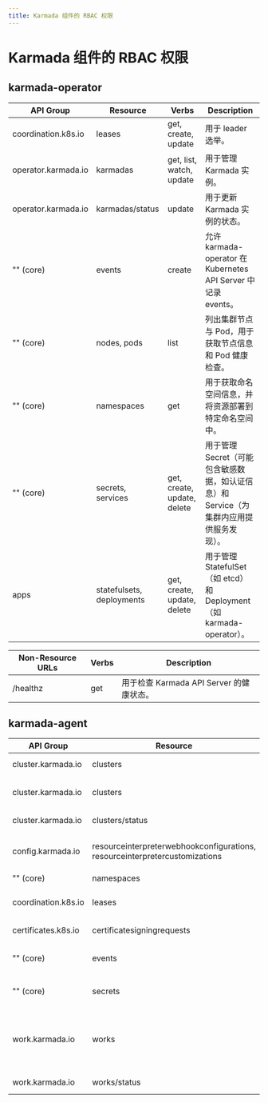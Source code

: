```yaml
---
title: Karmada 组件的 RBAC 权限
---
```


# Karmada 组件的 RBAC 权限

## karmada-operator

| API Group | Resource | Verbs | Description |
|-----------|----------|-------|-------------|
| coordination.k8s.io | leases | get, create, update | 用于 leader 选举。 |
| operator.karmada.io | karmadas | get, list, watch, update | 用于管理 Karmada 实例。 |
| operator.karmada.io | karmadas/status | update | 用于更新 Karmada 实例的状态。 |
| "" (core) | events | create | 允许 karmada-operator 在 Kubernetes API Server 中记录 events。 |
| "" (core) | nodes, pods | list | 列出集群节点与 Pod，用于获取节点信息和 Pod 健康检查。 |
| "" (core) | namespaces | get | 用于获取命名空间信息，并将资源部署到特定命名空间中。 |
| "" (core) | secrets, services | get, create, update, delete | 用于管理 Secret（可能包含敏感数据，如认证信息）和 Service（为集群内应用提供服务发现）。 |
| apps | statefulsets, deployments | get, create, update, delete | 用于管理 StatefulSet（如 etcd）和 Deployment（如 karmada-operator）。 |

| Non-Resource URLs | Verbs | Description |
|-------------|-------|-------------|
| /healthz | get | 用于检查 Karmada API Server 的健康状态。 |


## karmada-agent

| API Group | Resource | Verbs | Description |
|-----------|----------|-------|-------------|
| cluster.karmada.io | clusters | list, watch | 用于管理和查看集群。 |
| cluster.karmada.io | clusters | get, create, delete | resourceNames: `{{clustername}}` |
| cluster.karmada.io | clusters/status | update | 用于更新集群状态。resourceNames: `{{clustername}}` |
| config.karmada.io | resourceinterpreterwebhookconfigurations, resourceinterpretercustomizations | get, list, watch | 用于获取 ResourceInterpreterCustomizations 和 ResourceInterpreterWebhookConfigurations。 |
| "" (core) | namespaces | get | 用于获取命名空间。 |
| coordination.k8s.io | leases | get, create, update | 用于 leader 选举。 |
| certificates.k8s.io | certificatesigningrequests | get, create | 用于获取和创建 CSR 资源。 |
| "" (core) | events | create, patch, update | 允许 karmada-agent 在 Karmada API Server 中记录 events。 |
| "" (core) | secrets | get, create, patch | 用于管理 Secret（可能包含敏感数据，如认证信息）。 |
| work.karmada.io | works | get, list, watch, create, update, delete | 用于管理 Work 自定义资源。 |
| work.karmada.io | works/status | patch, update | 用于更新 Work 自定义资源状态。 |
